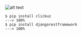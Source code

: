 ![alt text](https://i.imgur.com/JodvWCx.jpg)

<div class="termy">

```console
$ pip install clickuz
---> 100%
$ pip install djangorestframework
---> 100%
```

</div>